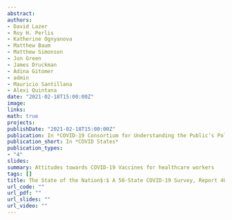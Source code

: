 ```yaml
---
abstract: 
authors:
- David Lazer
- Roy H. Perlis
- Katherine Ognyanova
- Matthew Baum
- Matthew Simonson
- Jon Green
- James Druckman
- Adina Gitomer
- admin
- Mauricio Santillana
- Alexi Quintana
date: "2021-02-18T15:00:00Z"
image:
links:
math: true
projects:
publishDate: "2021-02-18T15:00:00Z"
publication: In *COVID-19 Consortium for Understanding the Public’s Policy Preferences Across States*
publication_short: In *COVID States*
publication_types:
- "4"
slides: 
summary: Attitudes towards COVID-19 Vaccines for healthcare workers
tags: []
title: The State of the Nation$:$ A 50-State COVID-19 Survey, Report 40$:$ COVID-19 Vaccine Attitudes Among Healthcare Workers
url_code: ""
url_pdf: ""
url_slides: ""
url_video: ""
---
```


